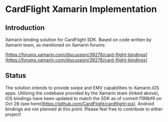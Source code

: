 CardFlight Xamarin Implementation
=================

Introduction
------------

Xamarin binding solution for CardFlight SDK.  Based on code written by Xamarin team, as mentioned on Xamarin forums:

[https://forums.xamarin.com/discussion/39276/card-flight-bindings](https://forums.xamarin.com/discussion/39276/card-flight-bindings]

Status
------------
The solution intends to provide swipe and EMV capabilities to Xamarin.iOS apps.  Utilizing the codebase provided by the Xamarin team (linked above), iOS bindings have been updated to match the SDK as of commit f199bf9  on Oct 28 (see here)[https://github.com/CardFlight/cardflight-ios].  Android bindings are not planned at this point.  Please feel free to contribute to either project!
